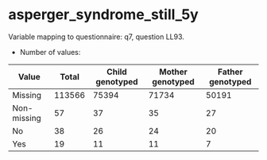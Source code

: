 # asperger_syndrome_still_5y
Variable mapping to questionnaire: q7, question LL93.
- Number of values:

| Value | Total | Child genotyped | Mother genotyped | Father genotyped |
| ----- | ----- | --------------- | ---------------- | ---------------- |
| Missing | 113566 | 75394 | 71734 | 50191 |
| Non-missing | 57 | 37 | 35 | 27 |
| No | 38 | 26 | 24 |20 |
| Yes | 19 | 11 | 11 |7 |



